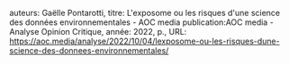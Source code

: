 auteurs: Gaëlle Pontarotti, 
titre: L'exposome ou les risques d'une science des données environnementales - AOC media
publication:AOC media - Analyse Opinion Critique, 
année: 2022, 
p.,
URL: https://aoc.media/analyse/2022/10/04/lexposome-ou-les-risques-dune-science-des-donnees-environnementales/

